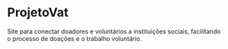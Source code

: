 # ProjetoVat
Site para conectar doadores e voluntários a instituições sociais, facilitando o processo de doações e o trabalho voluntário.
